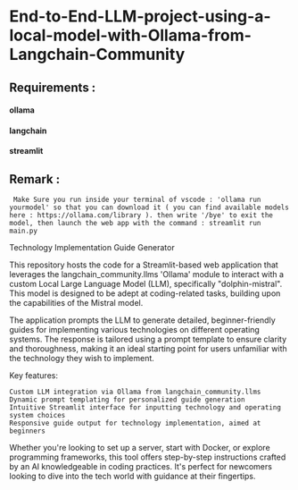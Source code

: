 # End-to-End-LLM-project-using-a-local-model-with-Ollama-from-Langchain-Community 

## Requirements :

#### ollama
#### langchain
#### streamlit


## Remark : 
     Make Sure you run inside your terminal of vscode : 'ollama run yourmodel' so that you can download it ( you can find available models here : https://ollama.com/library ). then write '/bye' to exit the model, then launch the web app with the command : streamlit run main.py
     
Technology Implementation Guide Generator

This repository hosts the code for a Streamlit-based web application that leverages the langchain_community.llms 'Ollama' module to interact with a custom Local Large Language Model (LLM), specifically "dolphin-mistral". This model is designed to be adept at coding-related tasks, building upon the capabilities of the Mistral model.

The application prompts the LLM to generate detailed, beginner-friendly guides for implementing various technologies on different operating systems. The response is tailored using a prompt template to ensure clarity and thoroughness, making it an ideal starting point for users unfamiliar with the technology they wish to implement.

Key features:

    Custom LLM integration via Ollama from langchain_community.llms
    Dynamic prompt templating for personalized guide generation
    Intuitive Streamlit interface for inputting technology and operating system choices
    Responsive guide output for technology implementation, aimed at beginners

Whether you're looking to set up a server, start with Docker, or explore programming frameworks, this tool offers step-by-step instructions crafted by an AI knowledgeable in coding practices. It's perfect for newcomers looking to dive into the tech world with guidance at their fingertips.
